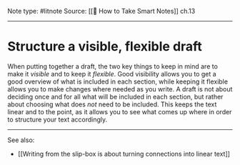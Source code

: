 Note type: #litnote
Source: [[📖 How to Take Smart Notes]] ch.13

---
# Structure a visible, flexible draft
When putting together a draft, the two key things to keep in mind are to make it *visible* and to keep it *flexible*. Good visibility allows you to get a good overview of what is included in each section, while keeping it flexible allows you to make changes where needed as you write. A draft is not about deciding once and for all what will be included in each section, but rather about choosing what does *not* need to be included. This keeps the text linear and to the point, as it allows you to see what comes up where in order to structure your text accordingly.

---
See also:
- [[Writing from the slip-box is about turning connections into linear text]]